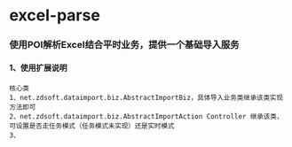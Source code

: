 # excel-parse

### 使用POI解析Excel结合平时业务，提供一个基础导入服务

#### 1、使用扩展说明

    核心类
    1、net.zdsoft.dataimport.biz.AbstractImportBiz，具体导入业务类继承该类实现方法即可
    2、net.zdsoft.dataimport.biz.AbstractImportAction Controller 继承该类，可设置是否走任务模式（任务模式未实现）还是实时模式
    3、